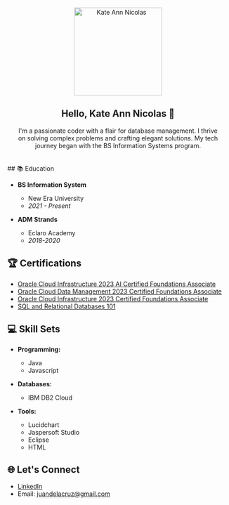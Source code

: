 <div align="center" style="background-color: #blue; padding: 20px; border-radius: 10px;">

  <img src="your_profile_image_url" alt="Kate Ann Nicolas" width="200"/>

## Hello, Kate Ann Nicolas 👋

I'm a passionate coder with a flair for database management. I thrive on solving complex problems and crafting elegant solutions. My tech journey began with the BS Information Systems program.
</div>
## 📚 Education

- **BS Information System**
  - New Era University
  - *2021 - Present*

- **ADM Strands**
  - Eclaro Academy
  - *2018-2020*

## 🏆 Certifications

- [Oracle Cloud Infrastructure 2023 AI Certified Foundations Associate](https://certification-link1.com)
- [Oracle Cloud Data Management 2023 Certified Foundations Associate](https://certification-link2.com)
- [Oracle Cloud Infrastructure 2023 Certified Foundations Associate](https://certification-link3.com)
- [SQL and Relational Databases 101](https://certification-link4.com)

## 💻 Skill Sets

- **Programming:**
  - Java
  - Javascript

- **Databases:**
  - IBM DB2 Cloud

- **Tools:**
  - Lucidchart
  - Jaspersoft Studio
  - Eclipse
  - HTML

## 🌐 Let's Connect

- [LinkedIn](LinkedIn_Profile_Link)
- Email: juandelacruz@gmail.com
